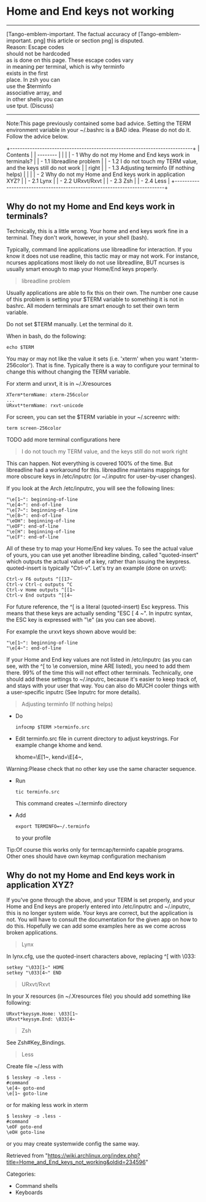Home and End keys not working
=============================

  ------------------------ ------------------------ ------------------------
  [Tango-emblem-important. The factual accuracy of  [Tango-emblem-important.
  png]                     this article or section  png]
                           is disputed.             
                           Reason: Escape codes     
                           should not be hardcoded  
                           as is done on this page. 
                           These escape codes vary  
                           in meaning per terminal, 
                           which is why terminfo    
                           exists in the first      
                           place. In zsh you can    
                           use the $terminfo        
                           associative array, and   
                           in other shells you can  
                           use tput. (Discuss)      
  ------------------------ ------------------------ ------------------------

Note:This page previously contained some bad advice. Setting the TERM
environment variable in your ~/.bashrc is a BAD idea. Please do not do
it. Follow the advice below.

+--------------------------------------------------------------------------+
| Contents                                                                 |
| --------                                                                 |
|                                                                          |
| -   1 Why do not my Home and End keys work in terminals?                 |
|     -   1.1 libreadline problem                                          |
|     -   1.2 I do not touch my TERM value, and the keys still do not work |
|         right                                                            |
|     -   1.3 Adjusting terminfo (If nothing helps)                        |
|                                                                          |
| -   2 Why do not my Home and End keys work in application XYZ?           |
|     -   2.1 Lynx                                                         |
|     -   2.2 URxvt/Rxvt                                                   |
|     -   2.3 Zsh                                                          |
|     -   2.4 Less                                                         |
+--------------------------------------------------------------------------+

Why do not my Home and End keys work in terminals?
--------------------------------------------------

Technically, this is a little wrong. Your home and end keys work fine in
a terminal. They don't work, however, in your shell (bash).

Typically, command line applications use libreadline for interaction. If
you know it does not use readline, this tactic may or may not work. For
instance, ncurses applications most likely do not use libreadline, BUT
ncurses is usually smart enough to map your Home/End keys properly.

> libreadline problem

Usually applications are able to fix this on their own. The number one
cause of this problem is setting your $TERM variable to something it is
not in bashrc. All modern terminals are smart enough to set their own
term variable.

Do not set $TERM manually. Let the terminal do it.

When in bash, do the following:

    echo $TERM

You may or may not like the value it sets (i.e. 'xterm' when you want
'xterm-256color'). That is fine. Typically there is a way to configure
your terminal to change this without changing the TERM variable.

For xterm and urxvt, it is in ~/.Xresources

    XTerm*termName: xterm-256color
    ...
    URxvt*termName: rxvt-unicode

For screen, you can set the $TERM variable in your ~/.screenrc with:

    term screen-256color

TODO add more terminal configurations here

> I do not touch my TERM value, and the keys still do not work right

This can happen. Not everything is covered 100% of the time. But
libreadline had a workaround for this. libreadline maintains mappings
for more obscure keys in /etc/inputrc (or ~/.inputrc for user-by-user
changes).

If you look at the Arch /etc/inputrc, you will see the following lines:

    "\e[1~": beginning-of-line
    "\e[4~": end-of-line
    "\e[7~": beginning-of-line
    "\e[8~": end-of-line
    "\eOH": beginning-of-line
    "\eOF": end-of-line
    "\e[H": beginning-of-line
    "\e[F": end-of-line

All of these try to map your Home/End key values. To see the actual
value of yours, you can use yet another libreadline binding, called
"quoted-insert" which outputs the actual value of a key, rather than
issuing the keypress. quoted-insert is typically "Ctrl-v". Let's try an
example (done on urxvt):

    Ctrl-v F6 outputs ^[[17~
    Ctrl-v Ctrl-c outputs ^C
    Ctrl-v Home outputs ^[[1~
    Ctrl-v End outputs ^[[4~

For future reference, the ^[ is a literal (quoted-insert) Esc keypress.
This means that these keys are actually sending "ESC [ 4 ~". In inputrc
syntax, the ESC key is expressed with "\e" (as you can see above).

For example the urxvt keys shown above would be:

    "\e[1~": beginning-of-line
    "\e[4~": end-of-line

If your Home and End key values are not listed in /etc/inputrc (as you
can see, with the ^[ to \e conversion, mine ARE listed), you need to add
them there. 99% of the time this will not effect other terminals.
Technically, one should add these settings to ~/.inputrc, because it's
easier to keep track of, and stays with your user that way. You can also
do MUCH cooler things with a user-specific inputrc (See Inputrc for more
details).

> Adjusting terminfo (If nothing helps)

-   Do

        infocmp $TERM >terminfo.src

-   Edit terminfo.src file in current directory to adjust keystrings.
    For example change khome and kend.

    khome=\E[1~, kend=\E[4~, 

Warning:Please check that no other key use the same character sequence.

-   Run

        tic terminfo.src

    This command creates ~/.terminfo directory

-   Add

        export TERMINFO=~/.terminfo

    to your profile

Tip:Of course this works only for termcap/terminfo capable programs.
Other ones should have own keymap configuration mechanism

Why do not my Home and End keys work in application XYZ?
--------------------------------------------------------

If you've gone through the above, and your TERM is set properly, and
your Home and End keys are properly entered into /etc/inputrc and
~/.inputrc, this is no longer system wide. Your keys are correct, but
the application is not. You will have to consult the documentation for
the given app on how to do this. Hopefully we can add some examples here
as we come across broken applications.

> Lynx

In lynx.cfg, use the quoted-insert characters above, replacing ^[ with
\033:

    setkey "\033[1~" HOME
    setkey "\033[4~" END

> URxvt/Rxvt

In your X resources (in ~/.Xresources file) you should add something
like following:

    URxvt*keysym.Home: \033[1~
    URxvt*keysym.End: \033[4~

> Zsh

See Zsh#Key_Bindings.

> Less

Create file ~/.less with

    $ lesskey -o .less -
    #command
    \e[4~ goto-end
    \e[1~ goto-line

or for making less work in xterm

    $ lesskey -o .less -
    #command
    \eOF goto-end
    \eOH goto-line

or you may create systemwide config the same way.

Retrieved from
"https://wiki.archlinux.org/index.php?title=Home_and_End_keys_not_working&oldid=234596"

Categories:

-   Command shells
-   Keyboards
